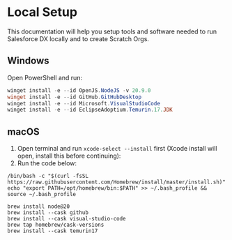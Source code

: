 # Local Setup

This documentation will help you setup tools and software needed to run Salesforce DX locally and to create Scratch Orgs.

## Windows

Open PowerShell and run:

```powershell
winget install -e --id OpenJS.NodeJS -v 20.9.0
winget install -e --id GitHub.GitHubDesktop
winget install -e --id Microsoft.VisualStudioCode
winget install -e --id EclipseAdoptium.Temurin.17.JDK
```

## macOS

1. Open terminal and run `xcode-select --install` first (Xcode install will open, install this before continuing):
1. Run the code below:

```shell
/bin/bash -c "$(curl -fsSL https://raw.githubusercontent.com/Homebrew/install/master/install.sh)"
echo "export PATH=/opt/homebrew/bin:$PATH" >> ~/.bash_profile && source ~/.bash_profile

brew install node@20
brew install --cask github
brew install --cask visual-studio-code
brew tap homebrew/cask-versions
brew install --cask temurin17
```
